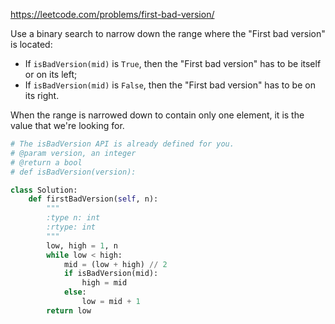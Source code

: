 <https://leetcode.com/problems/first-bad-version/>

Use a binary search to narrow down the range where the "First bad version" is located:

- If `isBadVersion(mid)` is `True`, then the "First bad version" has to be itself or on its left;
- If `isBadVersion(mid)` is `False`, then the "First bad version" has to be on its right.

When the range is narrowed down to contain only one element, it is the value that we're looking for.

```python
# The isBadVersion API is already defined for you.
# @param version, an integer
# @return a bool
# def isBadVersion(version):

class Solution:
    def firstBadVersion(self, n):
        """
        :type n: int
        :rtype: int
        """
        low, high = 1, n
        while low < high:
            mid = (low + high) // 2
            if isBadVersion(mid):
                high = mid
            else:
                low = mid + 1
        return low
        
```

